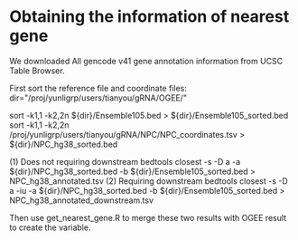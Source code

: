 # Obtaining the information of nearest gene

We downloaded All gencode v41 gene annotation information from UCSC Table Browser.

First sort the reference file and coordinate files:
dir="/proj/yunligrp/users/tianyou/gRNA/OGEE/"
<!-- awk 'BEGIN{OFS="\t"} NR>1 {print $3,$5,$6,$2,$12,$4}' ${dir}/ALLgencodev39_hg38.tsv | sort -k1,1 -k2,2n > ${dir}/ALLgencodev39_hg38_sorted.bed -->
sort -k1,1 -k2,2n ${dir}/Ensemble105.bed > ${dir}/Ensemble105_sorted.bed
sort -k1,1 -k2,2n /proj/yunligrp/users/tianyou/gRNA/NPC/NPC_coordinates.tsv > ${dir}/NPC_hg38_sorted.bed

(1) Does not requiring downstream
bedtools closest -s -D a -a ${dir}/NPC_hg38_sorted.bed -b ${dir}/Ensemble105_sorted.bed > NPC_hg38_annotated.tsv
(2) Requiring downstream
bedtools closest -s -D a -iu -a ${dir}/NPC_hg38_sorted.bed -b ${dir}/Ensemble105_sorted.bed > NPC_hg38_annotated_downstream.tsv

Then use get_nearest_gene.R to merge these two results with OGEE result to create the variable.